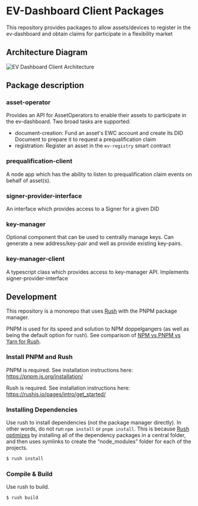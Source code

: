 # EV-Dashboard Client Packages

This repository provides packages to allow assets/devices to register in the ev-dashboard
and obtain claims for participate in a flexibility market

## Architecture Diagram

![EV Dashboard Client Architecture](https://github.com/energywebfoundation/ocn-tools/blob/refactor-to-client/ev-registry-client-architecture.png)

## Package description

### asset-operator

Provides an API for AssetOperators to enable their assets to participate in the ev-dashboard.
Two broad tasks are supported:

- document-creation: Fund an asset's EWC account and create its DID Document to prepare it to request a prequalification claim
- registration: Register an asset in the `ev-registry` smart contract

### prequalification-client

A node app which has the ability to listen to prequalification claim events on behalf of asset(s).

### signer-provider-interface

An interface which provides access to a Signer for a given DID

### key-manager

Optional component that can be used to centrally manage keys.
Can generate a new address/key-pair and well as provide existing key-pairs.

### key-manager-client

A typescript class which provides access to key-manager API. Implements signer-provider-interface

## Development

This repository is a monorepo that uses [Rush](https://rushjs.io/) with the PNPM package manager.

PNPM is used for its speed and solution to NPM doppelgangers (as well as being the default option for rush). See comparison of [NPM vs PNPM vs Yarn for Rush](https://rushjs.io/pages/maintainer/package_managers/).

### Install PNPM and Rush

PNPM is required. See installation instructions here: https://pnpm.js.org/installation/

Rush is required. See installation instructions here: https://rushjs.io/pages/intro/get_started/

### Installing Dependencies

Use rush to install dependencies (not the package manager directly).
In other words, do not run `npm install` or `pnpm install`.
This is because [Rush optimizes](https://rushjs.io/pages/developer/new_developer/) by installing all of the dependency packages in a central folder, and then uses symlinks to create the “node_modules” folder for each of the projects.

```sh
$ rush install
```

### Compile & Build

Use rush to build.

```sh
$ rush build
```